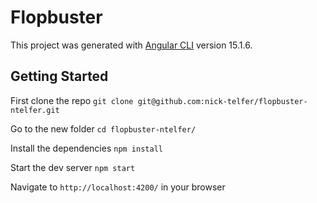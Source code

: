 # Flopbuster

This project was generated with [Angular CLI](https://github.com/angular/angular-cli) version 15.1.6.

## Getting Started

First clone the repo `git clone git@github.com:nick-telfer/flopbuster-ntelfer.git`

Go to the new folder `cd flopbuster-ntelfer/`

Install the dependencies `npm install`

Start the dev server `npm start`

Navigate to `http://localhost:4200/` in your browser
